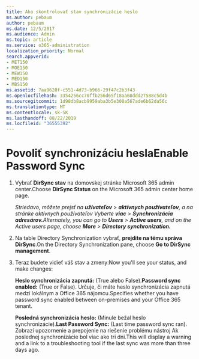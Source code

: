 ```yaml
---
title: Ako skontrolovať stav synchronizácie heslo
ms.author: pebaum
author: pebaum
ms.date: 12/5/2017
ms.audience: Admin
ms.topic: article
ms.service: o365-administration
localization_priority: Normal
search.appverid:
- MET150
- MOE150
- MEW150
- MED150
- MBS150
ms.assetid: 7aa9628f-c551-4d73-b966-29f47c2b3f43
ms.openlocfilehash: 3354256cc70ffb256d65f18aa68ddd27588c5d4b
ms.sourcegitcommit: 1d98db8acb9959aba3b5e308a567ade6b62da56c
ms.translationtype: MT
ms.contentlocale: sk-SK
ms.lasthandoff: 08/22/2019
ms.locfileid: "36555392"
---
```

# <a name="enable-password-sync"></a><span data-ttu-id="ea375-102">Povoliť synchronizáciu hesla</span><span class="sxs-lookup"><span data-stu-id="ea375-102">Enable Password Sync</span></span>

1.  <span data-ttu-id="ea375-103">Vybrať **DirSync stav** na domovskej stránke Microsoft 365 admin center.</span><span class="sxs-lookup"><span data-stu-id="ea375-103">Choose **DirSync Status** on the Microsoft 365 admin center home page.</span></span> 
    
     <span data-ttu-id="ea375-104">*Striedavo, môžete prejsť na **užívateľov** \> **aktívnych používateľov**, a na stránke aktívnych používateľov Vyberte **viac** \> **Synchronizácia adresárov.***</span><span class="sxs-lookup"><span data-stu-id="ea375-104">*Alternately, you can go to **Users** \> **Active users**, and on the Active users page, choose **More** \> **Directory synchronization.***</span></span> 
    
2. <span data-ttu-id="ea375-105">Na table Directory Synchronization vybrať, **prejdite na tému správa DirSync**.</span><span class="sxs-lookup"><span data-stu-id="ea375-105">On the Directory Synchronization pane, choose **Go to DirSync management**.</span></span> 
    
3. <span data-ttu-id="ea375-106">Teraz budete vidieť váš stav a zmeny:</span><span class="sxs-lookup"><span data-stu-id="ea375-106">Now you'll see your status, and make changes:</span></span>
    
    <span data-ttu-id="ea375-107">**Heslo synchronizácia zapnutá:** (True alebo False).</span><span class="sxs-lookup"><span data-stu-id="ea375-107">**Password sync enabled:** (True or False).</span></span> <span data-ttu-id="ea375-108">Určuje, či máte heslo synchronizácia zapnutá medzi lokálnym a Office 365 nájomcu.</span><span class="sxs-lookup"><span data-stu-id="ea375-108">Specifies whether you have password sync enabled between on-premises and your Office 365 tenant.</span></span> 
    
    <span data-ttu-id="ea375-109">**Posledná synchronizácia heslo:** (Minule bežal heslo synchronizácie).</span><span class="sxs-lookup"><span data-stu-id="ea375-109">**Last Password Sync:** (Last time password sync ran).</span></span> <span data-ttu-id="ea375-110">Zobrazí upozornenie a prepojenie na riešenie problému nástroj Ak poslednej synchronizácie bol viac ako tri dni.</span><span class="sxs-lookup"><span data-stu-id="ea375-110">This will display a warning and a link to a troubleshooting tool if the last sync was more than three days ago.</span></span> 
    

